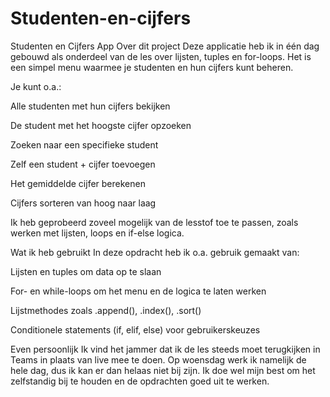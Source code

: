 ﻿# Studenten-en-cijfers
Studenten en Cijfers App
Over dit project
Deze applicatie heb ik in één dag gebouwd als onderdeel van de les over lijsten, tuples en for-loops. Het is een simpel menu waarmee je studenten en hun cijfers kunt beheren.

Je kunt o.a.:

Alle studenten met hun cijfers bekijken

De student met het hoogste cijfer opzoeken

Zoeken naar een specifieke student

Zelf een student + cijfer toevoegen

Het gemiddelde cijfer berekenen

Cijfers sorteren van hoog naar laag

Ik heb geprobeerd zoveel mogelijk van de lesstof toe te passen, zoals werken met lijsten, loops en if-else logica.

Wat ik heb gebruikt
In deze opdracht heb ik o.a. gebruik gemaakt van:

Lijsten en tuples om data op te slaan

For- en while-loops om het menu en de logica te laten werken

Lijstmethodes zoals .append(), .index(), .sort()

Conditionele statements (if, elif, else) voor gebruikerskeuzes

Even persoonlijk
Ik vind het jammer dat ik de les steeds moet terugkijken in Teams in plaats van live mee te doen. Op woensdag werk ik namelijk de hele dag, dus ik kan er dan helaas niet bij zijn. Ik doe wel mijn best om het zelfstandig bij te houden en de opdrachten goed uit te werken.
